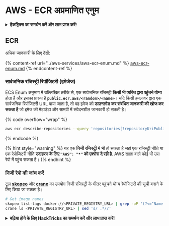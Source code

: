 # AWS - ECR अप्रमाणित एनुम

<details>

<summary><strong>हैकट्रिक्स का समर्थन करें और लाभ प्राप्त करें!</strong></summary>

* यदि आप अपनी कंपनी को **हैकट्रिक्स में विज्ञापित करना चाहते हैं** या यदि आप **PEASS के नवीनतम संस्करण देखना चाहते हैं या HackTricks को PDF में डाउनलोड करना चाहते हैं** तो [**सदस्यता योजनाएं**](https://github.com/sponsors/carlospolop) देखें!
* [**आधिकारिक PEASS और HackTricks स्वैग**](https://peass.creator-spring.com) प्राप्त करें
* [**The PEASS Family**](https://opensea.io/collection/the-peass-family) की खोज करें, हमारा संग्रह अनन्य [**NFTs**](https://opensea.io/collection/the-peass-family)
* **💬 [**Discord समूह**](https://discord.gg/hRep4RUj7f) या [**टेलीग्राम समूह**](https://t.me/peass) में शामिल हों या मुझे **ट्विटर** 🐦 [**@carlospolopm**](https://twitter.com/carlospolopm)** का** **अनुसरण** करें।**
* **अपने हैकिंग ट्रिक्स साझा करें,** [**HackTricks**](https://github.com/carlospolop/hacktricks) **और** [**HackTricks Cloud**](https://github.com/carlospolop/hacktricks-cloud) **github repos** में PR जमा करके।

</details>

## ECR

अधिक जानकारी के लिए देखें:

{% content-ref url="../aws-services/aws-ecr-enum.md" %}
[aws-ecr-enum.md](../aws-services/aws-ecr-enum.md)
{% endcontent-ref %}

### सार्वजनिक रजिस्ट्री रिपॉजिटरी (इमेजेज)

ECS Enum अनुभाग में उल्लिखित तरीके से, एक सार्वजनिक रजिस्ट्री **किसी भी व्यक्ति द्वारा पहुंचने योग्य** होता है और इसका प्रारूप है **`public.ecr.aws/<random>/<name>`**। यदि किसी हमलावर द्वारा एक सार्वजनिक रिपॉजिटरी URL पाया जाता है, तो वह इमेज को **डाउनलोड कर संबंधित जानकारी की खोज कर सकता है** जो इमेज की मेटाडेटा और सामग्री में संवेदनशील जानकारी हो सकती है।

{% code overflow="wrap" %}
```bash
aws ecr describe-repositories --query 'repositories[?repositoryUriPublic == `true`].repositoryName' --output text
```
{% endcode %}

{% hint style="warning" %}
यह एक **निजी रजिस्ट्री** में भी हो सकता है जहां एक रजिस्ट्री नीति या एक रेपोजिटरी नीति **उदाहरण के लिए `"AWS": "*"` को एक्सेस दे रही है**. AWS खाता वाले कोई भी उस रेपो में पहुंच सकता है।
{% endhint %}

### निजी रेपो की जांच करें

टूल [**skopeo**](https://github.com/containers/skopeo) और [**crane**](https://github.com/google/go-containerregistry/blob/main/cmd/crane/doc/crane.md) का उपयोग निजी रजिस्ट्री के भीतर पहुंचने योग्य रेपोजिटरी की सूची बनाने के लिए किया जा सकता है।
```bash
# Get image names
skopeo list-tags docker://<PRIVATE_REGISTRY_URL> | grep -oP '(?<=^Name: ).+'
crane ls <PRIVATE_REGISTRY_URL> | sed 's/ .*//'
```
<details>

<summary><strong>बढ़िया होने के लिए HackTricks का समर्थन करें और लाभ प्राप्त करें!</strong></summary>

* यदि आप अपनी कंपनी को **HackTricks में विज्ञापित करना चाहते हैं** या यदि आप **PEASS के नवीनतम संस्करण देखना चाहते हैं या HackTricks को PDF में डाउनलोड करना चाहते हैं** तो [**सदस्यता योजनाएं**](https://github.com/sponsors/carlospolop) देखें!
* [**आधिकारिक PEASS & HackTricks स्वैग**](https://peass.creator-spring.com) प्राप्त करें
* [**The PEASS Family**](https://opensea.io/collection/the-peass-family) की खोज करें, हमारा संग्रह अनन्य [**NFTs**](https://opensea.io/collection/the-peass-family)
* **शामिल हों** 💬 [**Discord समूह**](https://discord.gg/hRep4RUj7f) या [**टेलीग्राम समूह**](https://t.me/peass) में या **फॉलो** करें मुझे **ट्विटर** पर 🐦 [**@carlospolopm**](https://twitter.com/carlospolopm)**.**
* **अपने हैकिंग ट्रिक्स साझा करें** PRs के माध्यम से [**HackTricks**](https://github.com/carlospolop/hacktricks) और [**HackTricks Cloud**](https://github.com/carlospolop/hacktricks-cloud) github repos में सबमिट करके।

</details>
